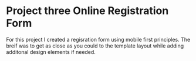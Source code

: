 # Project three Online Registration Form
 For this project I created a regisration form using mobile first principles. The breif was to get as close as you could to the template layout while adding additonal design elements if needed.
